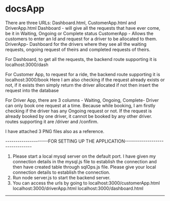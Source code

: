 # docsApp
There are three URLs: Dashboard.html, CustomerApp.html and DriverApp.html
Dashboard - will give all the requests that have ever come, be it in Waiting, Ongoing or Complete status
CustomerApp - Allows the customers to enter an Id and request for a driver to be allocated to them.
DriverApp- Dashboard for the drivers where they see all the waiting requests, ongoing request of theirs and completed requests of theirs.

For Dashboard, to get all the requests, the backend route supporting it is localhost:3000/dash

For Customer App, to request for a ride, the backend route supporting it is localhost:3000/book
Here I am also checking if the request already exists or not, if it exists then simply return the driver allocated
if not then insert the request into the database

For Driver App, there are 3 columns - Waiting, Ongoing, Complete- Driver can only book one request at a time.
Because while booking, I am firstly checking if the driver has any Ongoing request or not. If the request is already booked 
by one driver, it cannot be booked by any other driver. routes supporting it are /driver and /confirm.

I have attached 3 PNG files also as a reference. 

---------------------FOR SETTING UP THE APPLICATION--------------------------------

1) Please start a local mysql server on the default port.
   I have given my connection details in the mysql.js file to establish the connection and 
   then have created table through sqlOps.js file. Please give your local connection details to establish the connection.
2) Run node server.js to start the backend server.
3) You can access the urls by going to 
  localhost:3000/customerApp.html
  localhost:3000/driverApp.html
  localhost:3000/dashboard.html
  
-------------------------------------------------------------------------------------
